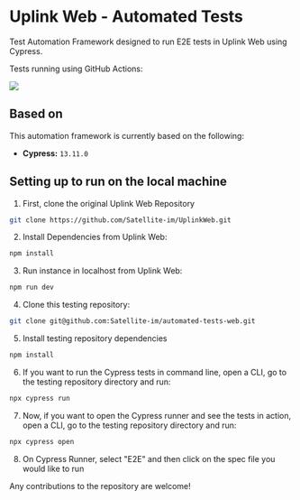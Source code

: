 # Uplink Web - Automated Tests

Test Automation Framework designed to run E2E tests in Uplink Web using Cypress.

Tests running using GitHub Actions:

<p align="left">
    <a href="https://github.com/Satellite-im/automated-tests-web/actions"><img src="https://github.com/Satellite-im/automated-tests-web/actions/workflows/automated-tests.yml/badge.svg" /></a>
</p>

## Based on

This automation framework is currently based on the following:

- **Cypress:** `13.11.0`

## Setting up to run on the local machine

1. First, clone the original Uplink Web Repository

```sh
git clone https://github.com/Satellite-im/UplinkWeb.git
```

2. Install Dependencies from Uplink Web:

```sh
npm install
```

3. Run instance in localhost from Uplink Web:

```sh
npm run dev
```

4. Clone this testing repository:

```sh
git clone git@github.com:Satellite-im/automated-tests-web.git
```

5. Install testing repository dependencies

```sh
npm install
```

6. If you want to run the Cypress tests in command line, open a CLI, go to the testing repository directory and run:

```sh
npx cypress run
```

7. Now, if you want to open the Cypress runner and see the tests in action, open a CLI, go to the testing repository directory and run:

```sh
npx cypress open
```

8. On Cypress Runner, select "E2E" and then click on the spec file you would like to run

Any contributions to the repository are welcome!
